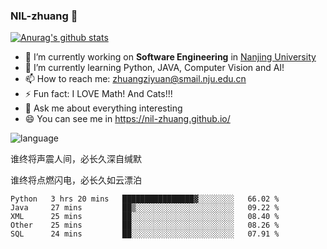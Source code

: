 ### NIL-zhuang 👋

<!--
**NIL-zhuang/NIL-zhuang** is a ✨ _special_ ✨ repository because its `README.md` (this file) appears on your GitHub profile.

Here are some ideas to get you started:

- 🔭 I’m currently working on ...
- 🌱 I’m currently learning ...
- 👯 I’m looking to collaborate on ...
- 🤔 I’m looking for help with ...
- 💬 Ask me about ...
- 📫 How to reach me: ...
- 😄 Pronouns: ...
- ⚡ Fun fact: ...
-->

[![Anurag's github stats](https://github-readme-stats.vercel.app/api?username=NIL-zhuang)](https://github.com/anuraghazra/github-readme-stats)

- 🔭 I’m currently working on **Software Engineering** in [Nanjing University](https://www.nju.edu.cn/)
- 🌱 I’m currently learning Python, JAVA, Computer Vision and AI!
- 📫 How to reach me: zhuangziyuan@smail.nju.edu.cn
- ⚡ Fun fact: I LOVE Math! And Cats!!!
- 💬 Ask me about everything interesting
- 😄 You can see me in https://nil-zhuang.github.io/

![language](https://github-readme-stats.vercel.app/api/top-langs/?username=NIL-zhuang&hide=TeX&layout=compact&theme=dark)

谁终将声震人间，必长久深自缄默

谁终将点燃闪电，必长久如云漂泊

<!--START_SECTION:waka-->
```text
Python   3 hrs 20 mins   ████████████████▓░░░░░░░░   66.02 % 
Java     27 mins         ██▒░░░░░░░░░░░░░░░░░░░░░░   09.22 % 
XML      25 mins         ██░░░░░░░░░░░░░░░░░░░░░░░   08.40 % 
Other    25 mins         ██░░░░░░░░░░░░░░░░░░░░░░░   08.26 % 
SQL      24 mins         ██░░░░░░░░░░░░░░░░░░░░░░░   07.91 % 
```
<!--END_SECTION:waka-->
